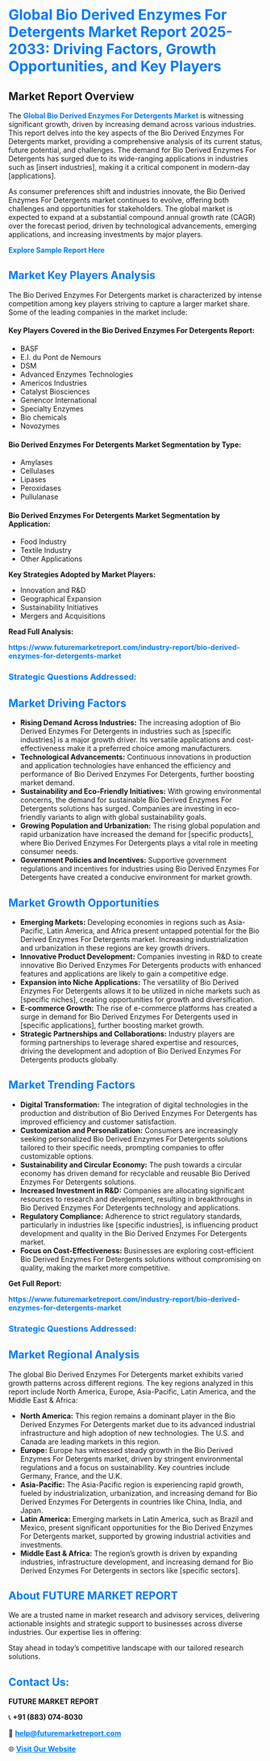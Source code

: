 <h1 style="color: #007BFF;">Global Bio Derived Enzymes For Detergents Market Report 2025-2033: Driving Factors, Growth Opportunities, and Key Players</h1>

<section id="overview">
<h2>Market Report Overview</h2>
<p>The <a href="https://www.futuremarketreport.com/industry-report/bio-derived-enzymes-for-detergents-market" style="color: #007BFF; text-decoration: none;"><strong>Global Bio Derived Enzymes For Detergents Market</strong></a> is witnessing significant growth, driven by increasing demand across various industries. This report delves into the key aspects of the Bio Derived Enzymes For Detergents market, providing a comprehensive analysis of its current status, future potential, and challenges. The demand for Bio Derived Enzymes For Detergents has surged due to its wide-ranging applications in industries such as [insert industries], making it a critical component in modern-day [applications].</p>
<p>As consumer preferences shift and industries innovate, the Bio Derived Enzymes For Detergents market continues to evolve, offering both challenges and opportunities for stakeholders. The global market is expected to expand at a substantial compound annual growth rate (CAGR) over the forecast period, driven by technological advancements, emerging applications, and increasing investments by major players.</p>
</section>

<section id="overview">
<p><a href="https://www.futuremarketreport.com/request-sample/reportId=58509" style="color: #007BFF; text-decoration: none;"><strong>Explore Sample Report Here</strong></a></p>
</section>

<section id="key-players">
<h2 style="color: #007BFF;">Market Key Players Analysis</h2>
<p>The Bio Derived Enzymes For Detergents market is characterized by intense competition among key players striving to capture a larger market share. Some of the leading companies in the market include:</p>
<h4>Key Players Covered in the Bio Derived Enzymes For Detergents Report:</h4>
<ul><li>BASF</li><li>E.I. du Pont de Nemours</li><li>DSM</li><li>Advanced Enzymes Technologies</li><li>Americos Industries</li><li>Catalyst Biosciences</li><li>Genencor International</li><li>Specialty Enzymes</li><li>Bio chemicals</li><li>Novozymes</li></ul>
<h4>Bio Derived Enzymes For Detergents Market Segmentation by Type:</h4>
<ul><li>Amylases</li><li>Cellulases</li><li>Lipases</li><li>Peroxidases</li><li>Pullulanase</li></ul>

<h4>Bio Derived Enzymes For Detergents Market Segmentation by Application:</h4>
<ul><li>Food Industry</li><li>Textile Industry</li><li>Other Applications</li></ul>
<p><strong>Key Strategies Adopted by Market Players:</strong></p>
<ul>
<li>Innovation and R&D</li>
<li>Geographical Expansion</li>
<li>Sustainability Initiatives</li>
<li>Mergers and Acquisitions</li>
</ul>
</section>

<section>
<p><strong>Read Full Analysis: </strong></p><a href="https://www.futuremarketreport.com/industry-report/bio-derived-enzymes-for-detergents-market" style="color: #007BFF; text-decoration: none;"><strong>https://www.futuremarketreport.com/industry-report/bio-derived-enzymes-for-detergents-market</strong></a>
<h3 style="color: #007BFF;">Strategic Questions Addressed:</h3>
</section>

<section id="driving-factors">
<h2 style="color: #007BFF;">Market Driving Factors</h2>
<ul>
<li><strong>Rising Demand Across Industries:</strong> The increasing adoption of Bio Derived Enzymes For Detergents in industries such as [specific industries] is a major growth driver. Its versatile applications and cost-effectiveness make it a preferred choice among manufacturers.</li>
<li><strong>Technological Advancements:</strong> Continuous innovations in production and application technologies have enhanced the efficiency and performance of Bio Derived Enzymes For Detergents, further boosting market demand.</li>
<li><strong>Sustainability and Eco-Friendly Initiatives:</strong> With growing environmental concerns, the demand for sustainable Bio Derived Enzymes For Detergents solutions has surged. Companies are investing in eco-friendly variants to align with global sustainability goals.</li>
<li><strong>Growing Population and Urbanization:</strong> The rising global population and rapid urbanization have increased the demand for [specific products], where Bio Derived Enzymes For Detergents plays a vital role in meeting consumer needs.</li>
<li><strong>Government Policies and Incentives:</strong> Supportive government regulations and incentives for industries using Bio Derived Enzymes For Detergents have created a conducive environment for market growth.</li>
</ul>
</section>

<section id="growth-opportunities">
<h2 style="color: #007BFF;">Market Growth Opportunities</h2>
<ul>
<li><strong>Emerging Markets:</strong> Developing economies in regions such as Asia-Pacific, Latin America, and Africa present untapped potential for the Bio Derived Enzymes For Detergents market. Increasing industrialization and urbanization in these regions are key growth drivers.</li>
<li><strong>Innovative Product Development:</strong> Companies investing in R&D to create innovative Bio Derived Enzymes For Detergents products with enhanced features and applications are likely to gain a competitive edge.</li>
<li><strong>Expansion into Niche Applications:</strong> The versatility of Bio Derived Enzymes For Detergents allows it to be utilized in niche markets such as [specific niches], creating opportunities for growth and diversification.</li>
<li><strong>E-commerce Growth:</strong> The rise of e-commerce platforms has created a surge in demand for Bio Derived Enzymes For Detergents used in [specific applications], further boosting market growth.</li>
<li><strong>Strategic Partnerships and Collaborations:</strong> Industry players are forming partnerships to leverage shared expertise and resources, driving the development and adoption of Bio Derived Enzymes For Detergents products globally.</li>
</ul>
</section>

<section id="trending-factors">
<h2 style="color: #007BFF;">Market Trending Factors</h2>
<ul>
<li><strong>Digital Transformation:</strong> The integration of digital technologies in the production and distribution of Bio Derived Enzymes For Detergents has improved efficiency and customer satisfaction.</li>
<li><strong>Customization and Personalization:</strong> Consumers are increasingly seeking personalized Bio Derived Enzymes For Detergents solutions tailored to their specific needs, prompting companies to offer customizable options.</li>
<li><strong>Sustainability and Circular Economy:</strong> The push towards a circular economy has driven demand for recyclable and reusable Bio Derived Enzymes For Detergents solutions.</li>
<li><strong>Increased Investment in R&D:</strong> Companies are allocating significant resources to research and development, resulting in breakthroughs in Bio Derived Enzymes For Detergents technology and applications.</li>
<li><strong>Regulatory Compliance:</strong> Adherence to strict regulatory standards, particularly in industries like [specific industries], is influencing product development and quality in the Bio Derived Enzymes For Detergents market.</li>
<li><strong>Focus on Cost-Effectiveness:</strong> Businesses are exploring cost-efficient Bio Derived Enzymes For Detergents solutions without compromising on quality, making the market more competitive.</li>
</ul>
</section>

<section>
<p><strong>Get Full Report: </strong></p><a href="https://www.futuremarketreport.com/industry-report/bio-derived-enzymes-for-detergents-market" style="color: #007BFF; text-decoration: none;"><strong>https://www.futuremarketreport.com/industry-report/bio-derived-enzymes-for-detergents-market</strong></a>
<h3 style="color: #007BFF;">Strategic Questions Addressed:</h3>
</section>


<section id="regional-analysis">
<h2 style="color: #007BFF;">Market Regional Analysis</h2>
<p>The global Bio Derived Enzymes For Detergents market exhibits varied growth patterns across different regions. The key regions analyzed in this report include North America, Europe, Asia-Pacific, Latin America, and the Middle East & Africa:</p>
<ul>
<li><strong>North America:</strong> This region remains a dominant player in the Bio Derived Enzymes For Detergents market due to its advanced industrial infrastructure and high adoption of new technologies. The U.S. and Canada are leading markets in this region.</li>
<li><strong>Europe:</strong> Europe has witnessed steady growth in the Bio Derived Enzymes For Detergents market, driven by stringent environmental regulations and a focus on sustainability. Key countries include Germany, France, and the U.K.</li>
<li><strong>Asia-Pacific:</strong> The Asia-Pacific region is experiencing rapid growth, fueled by industrialization, urbanization, and increasing demand for Bio Derived Enzymes For Detergents in countries like China, India, and Japan.</li>
<li><strong>Latin America:</strong> Emerging markets in Latin America, such as Brazil and Mexico, present significant opportunities for the Bio Derived Enzymes For Detergents market, supported by growing industrial activities and investments.</li>
<li><strong>Middle East & Africa:</strong> The region’s growth is driven by expanding industries, infrastructure development, and increasing demand for Bio Derived Enzymes For Detergents in sectors like [specific sectors].</li>
</ul>
</section>

<footer>
<h2 style="color: #007BFF;">About FUTURE MARKET REPORT</h2>
<p>We are a trusted name in market research and advisory services, delivering actionable insights and strategic support to businesses across diverse industries. Our expertise lies in offering:</p>

<p>Stay ahead in today’s competitive landscape with our tailored research solutions.</p>

<h2 style="color: #007BFF;">Contact Us:</h2>
<p><strong>FUTURE MARKET REPORT</strong></p>
<p>📞 <strong>+91 (883) 074-8030</strong></p>
<p>📧 <strong><a href="mailto:help@futuremarketreport.com" style="color: #007BFF;">help@futuremarketreport.com</a></strong></p>
<p>🌐 <strong><a href="https://www.futuremarketreport.com/" style="color: #007BFF;">Visit Our Website</a></strong></p>
</footer>